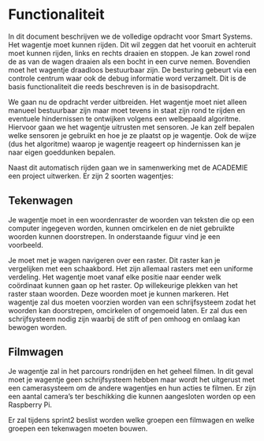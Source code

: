 # Functionaliteit

In dit document beschrijven we de volledige opdracht voor Smart Systems.  Het
wagentje moet kunnen rijden. Dit wil zeggen dat het vooruit en achteruit moet
kunnen rijden, links en rechts draaien en stoppen. Je kan zowel rond de as van
de wagen draaien als een bocht in een curve nemen. Bovendien moet het wagentje
draadloos bestuurbaar zijn. De besturing gebeurt via een controle centrum waar
ook de debug informatie word verzamelt.  Dit is de basis functionaliteit die
reeds beschreven is in de basisopdracht.

We gaan nu de opdracht verder uitbreiden. Het wagentje moet niet alleen manueel
bestuurbaar zijn maar moet tevens in staat zijn rond te rijden en eventuele
hindernissen te ontwijken volgens een welbepaald algoritme. Hiervoor gaan we
het wagentje uitrusten met sensoren. Je kan zelf bepalen welke sensoren je
gebruikt en hoe je ze plaatst op je wagentje. Ook de wijze (dus het algoritme)
waarop je wagentje reageert op hindernissen kan je naar eigen goeddunken
bepalen.

Naast dit automatisch rijden gaan we in samenwerking met de ACADEMIE een project uitwerken. 
Er zijn 2 soorten wagentjes:

## Tekenwagen
Je wagentje moet in een woordenraster de woorden van teksten die op een
computer ingegeven worden, kunnen omcirkelen en de niet gebruikte woorden
kunnen doorstrepen. In onderstaande figuur vind je een voorbeeld. 

Je moet met je wagen navigeren over een raster. Dit raster kan je vergelijken
met een schaakbord. Het zijn allemaal rasters met een uniforme verdeling. Het
wagentje moet vanaf elke positie naar eender welk coördinaat kunnen gaan op het
raster.  Op willekeurige plekken van het raster staan woorden. Deze woorden
moet je kunnen markeren. Het wagentje zal dus moeten voorzien worden van een
schrijfsysteem zodat het woorden kan doorstrepen, omcirkelen of ongemoeid
laten. Er zal dus een schrijfsysteem nodig zijn waarbij de stift of pen omhoog
en omlaag kan bewogen worden.

## Filmwagen
Je wagentje zal in het parcours rondrijden en het geheel filmen. In dit geval
moet je wagentje geen schrijfsysteem hebben maar wordt het uitgerust met een
camerasysteem om de andere wagentjes en hun acties te filmen. Er zijn een
aantal camera’s ter beschikking die kunnen aangesloten worden op een Raspberry
Pi.

Er zal tijdens sprint2 beslist worden welke groepen een filmwagen en welke
groepen een tekenwagen moeten bouwen.




  
